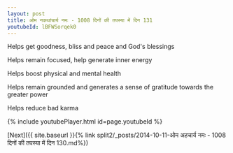 ```yaml
---
layout: post
title: ओम नकथांचार्य नमः - 1008 दिनों की तपस्या में दिन 131
youtubeId: lBFWSorqek0
---
```

 
 
Helps get goodness, bliss and peace and God's blessings
 
Helps remain focused, help generate inner energy 
 
Helps boost physical and mental health 
 
Helps remain grounded and generates a sense of gratitude towards the greater power 
 
Helps reduce bad karma
 
 
 
 


{% include youtubePlayer.html id=page.youtubeId %}
 
[Next]({{ site.baseurl }}{% link  split2/_posts/2014-10-11-ओम अहचार्य नमः - 1008 दिनों की तपस्या में दिन 130.md%})
 
